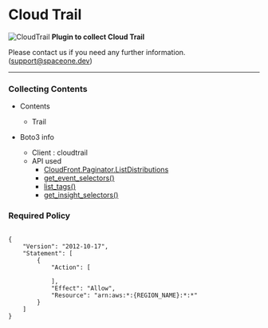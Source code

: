 # Cloud Trail

![CloudTrail](https://spaceone-custom-assets.s3.ap-northeast-2.amazonaws.com/console-assets/icons/aws-cloudtrail.svg)
**Plugin to collect Cloud Trail**

Please contact us if you need any further information. (<support@spaceone.dev>)

---

### Collecting Contents

- Contents
  - Trail
  
- Boto3 info
  - Client : cloudtrail
  - API used
    - [CloudFront.Paginator.ListDistributions](https://boto3.amazonaws.com/v1/documentation/api/latest/reference/services/autoscaling.html#AutoScaling.Paginator.DescribeAutoScalingGroups)
    - [get_event_selectors()](https://boto3.amazonaws.com/v1/documentation/api/latest/reference/services/cloudtrail.html#CloudTrail.Client.get_event_selectors)
    - [list_tags()](https://boto3.amazonaws.com/v1/documentation/api/latest/reference/services/cloudtrail.html#CloudTrail.Client.list_tags)
    - [get_insight_selectors()](https://boto3.amazonaws.com/v1/documentation/api/latest/reference/services/cloudtrail.html#CloudTrail.Client.get_insight_selectors)
  
  
### Required Policy
  
<pre>
<code>
{
    "Version": "2012-10-17",
    "Statement": [
        {
            "Action": [
              
            ],
            "Effect": "Allow",
            "Resource": "arn:aws:*:{REGION_NAME}:*:*"
        }
    ]
}
</code>
</pre>